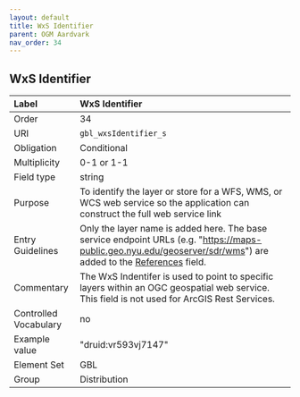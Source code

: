 ```yaml
---
layout: default
title: WxS Identifier
parent: OGM Aardvark
nav_order: 34
---
```


## WxS Identifier

| Label                 | WxS Identifier                                                                                                                                                        |
|:----------------------|:----------------------------------------------------------------------------------------------------------------------------------------------------------------------|
| Order           | 34                                                                                                                                                                    |
| URI                   | `gbl_wxsIdentifier_s`                                                                                                                                                 |
| Obligation            | Conditional                                                                                                                                                           |
| Multiplicity          | 0-1 or 1-1                                                                                                                                                            |
| Field type            | string                                                                                                                                                                |
| Purpose               | To identify the layer or store for a WFS, WMS, or WCS web service so the application can construct the full web service link                                            |
| Entry Guidelines      | Only the layer name is added here. The base service endpoint URLs (e.g. "https://maps-public.geo.nyu.edu/geoserver/sdr/wms") are added to the [References](https://opengeometadata.github.io/docs/aardvarkSchema/references) field. |
| Commentary            | The WxS Indentifer is used to point to specific layers within an OGC geospatial web service. This field is not used for ArcGIS Rest Services.                         |
| Controlled Vocabulary | no                                                                                                                                                                    |
| Example value         | "druid:vr593vj7147"                                                                                                                                                   |
| Element Set           | GBL                                                                                                                                                                   |
| Group                 | Distribution                                                                                                                                                          |
